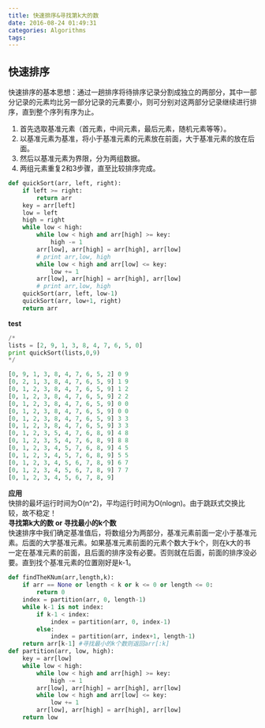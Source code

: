 ```yaml
---
title: 快速排序&寻找第k大的数
date: 2016-08-24 01:49:31
categories: Algorithms
tags:
---
```

## 快速排序
快速排序的基本思想：通过一趟排序将待排序记录分割成独立的两部分，其中一部分记录的元素均比另一部分记录的元素要小，则可分别对这两部分记录继续进行排序，直到整个序列有序为止。  
1. 首先选取基准元素（首元素，中间元素，最后元素，随机元素等等）。
2. 以基准元素为基准，将小于基准元素的元素放在前面，大于基准元素的放在后面。
3. 然后以基准元素为界限，分为两组数据。
4. 两组元素重复2和3步骤，直至比较排序完成。
```py
def quickSort(arr, left, right):
    if left >= right:
        return arr
    key = arr[left]
    low = left
    high = right
    while low < high:
        while low < high and arr[high] >= key:
            high -= 1
        arr[low], arr[high] = arr[high], arr[low]
        # print arr,low, high
        while low < high and arr[low] <= key:
            low += 1
        arr[low], arr[high] = arr[high], arr[low]
        # print arr,low, high
    quickSort(arr, left, low-1)
    quickSort(arr, low+1, right)
    return arr
```

**test**  
```py
/*
lists = [2, 9, 1, 3, 8, 4, 7, 6, 5, 0]
print quickSort(lists,0,9)
*/

[0, 9, 1, 3, 8, 4, 7, 6, 5, 2] 0 9
[0, 2, 1, 3, 8, 4, 7, 6, 5, 9] 1 9
[0, 1, 2, 3, 8, 4, 7, 6, 5, 9] 1 2
[0, 1, 2, 3, 8, 4, 7, 6, 5, 9] 2 2
[0, 1, 2, 3, 8, 4, 7, 6, 5, 9] 0 0
[0, 1, 2, 3, 8, 4, 7, 6, 5, 9] 0 0
[0, 1, 2, 3, 8, 4, 7, 6, 5, 9] 3 3
[0, 1, 2, 3, 8, 4, 7, 6, 5, 9] 3 3
[0, 1, 2, 3, 5, 4, 7, 6, 8, 9] 4 8
[0, 1, 2, 3, 5, 4, 7, 6, 8, 9] 8 8
[0, 1, 2, 3, 4, 5, 7, 6, 8, 9] 4 5
[0, 1, 2, 3, 4, 5, 7, 6, 8, 9] 5 5
[0, 1, 2, 3, 4, 5, 6, 7, 8, 9] 6 7
[0, 1, 2, 3, 4, 5, 6, 7, 8, 9] 7 7
[0, 1, 2, 3, 4, 5, 6, 7, 8, 9]
```
**应用**  
快排的最坏运行时间为O(n^2)，平均运行时间为O(nlogn)。由于跳跃式交换比较，故不稳定！  
**寻找第k大的数 or 寻找最小的k个数**  
快速排序中我们确定基准值后，将数组分为两部分，基准元素前面一定小于基准元素。后面的大学基准元素。如果基准元素前面的元素个数大于k个，则在k大的书一定在基准元素的前面，且后面的排序没有必要。否则就在后面，前面的排序没必要。直到找个基准元素的位置刚好是k-1。  
```py
def findTheKNum(arr,length,k):
    if arr == None or length < k or k <= 0 or length <= 0:
        return 0
    index = partition(arr, 0, length-1)
    while k-1 is not index:
        if k-1 < index:
            index = partition(arr, 0, index-1)
        else:
            index = partition(arr, index+1, length-1)
    return arr[k-1] #寻找最小的k个数则返回arr[:k]
def partition(arr, low, high):
    key = arr[low]
    while low < high:
        while low < high and arr[high] >= key:
            high -= 1
        arr[low], arr[high] = arr[high], arr[low]
        while low < high and arr[low] <= key:
            low += 1
        arr[low], arr[high] = arr[high], arr[low]
    return low
```